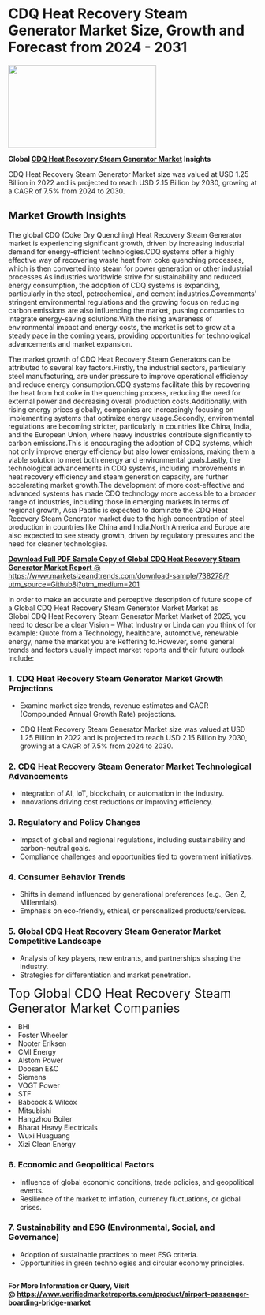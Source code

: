 <H1>CDQ Heat Recovery Steam Generator Market Size, Growth and Forecast from 2024 - 2031</H1><img class="aligncenter size-medium wp-image-584254" src="https://thirdeyenews.in/wp-content/uploads/2024/09/Global-Market-Research-300x168.jpeg" alt="" width="300" height="168" /><p><strong>Global&nbsp;<a href="https://www.marketsizeandtrends.com/download-sample/738278/?utm_source=Github8j?utm_medium=201">CDQ Heat Recovery Steam Generator Market</a> Insights</strong></p><p>CDQ Heat Recovery Steam Generator Market size was valued at USD 1.25 Billion in 2022 and is projected to reach USD 2.15 Billion by 2030, growing at a CAGR of 7.5% from 2024 to 2030.</p><p><h2>Market Growth Insights</h2> <p>The global CDQ (Coke Dry Quenching) Heat Recovery Steam Generator market is experiencing significant growth, driven by increasing industrial demand for energy-efficient technologies.CDQ systems offer a highly effective way of recovering waste heat from coke quenching processes, which is then converted into steam for power generation or other industrial processes.As industries worldwide strive for sustainability and reduced energy consumption, the adoption of CDQ systems is expanding, particularly in the steel, petrochemical, and cement industries.Governments' stringent environmental regulations and the growing focus on reducing carbon emissions are also influencing the market, pushing companies to integrate energy-saving solutions.With the rising awareness of environmental impact and energy costs, the market is set to grow at a steady pace in the coming years, providing opportunities for technological advancements and market expansion.<a href="download-sample-link"></a></p> <p>The market growth of CDQ Heat Recovery Steam Generators can be attributed to several key factors.Firstly, the industrial sectors, particularly steel manufacturing, are under pressure to improve operational efficiency and reduce energy consumption.CDQ systems facilitate this by recovering the heat from hot coke in the quenching process, reducing the need for external power and decreasing overall production costs.Additionally, with rising energy prices globally, companies are increasingly focusing on implementing systems that optimize energy usage.Secondly, environmental regulations are becoming stricter, particularly in countries like China, India, and the European Union, where heavy industries contribute significantly to carbon emissions.This is encouraging the adoption of CDQ systems, which not only improve energy efficiency but also lower emissions, making them a viable solution to meet both energy and environmental goals.Lastly, the technological advancements in CDQ systems, including improvements in heat recovery efficiency and steam generation capacity, are further accelerating market growth.The development of more cost-effective and advanced systems has made CDQ technology more accessible to a broader range of industries, including those in emerging markets.In terms of regional growth, Asia Pacific is expected to dominate the CDQ Heat Recovery Steam Generator market due to the high concentration of steel production in countries like China and India.North America and Europe are also expected to see steady growth, driven by regulatory pressures and the need for cleaner technologies.<a href="get-more-link"></p><p><span class=""><strong>Download Full PDF Sample Copy of Global CDQ Heat Recovery Steam Generator Market Report</strong> @ <a href="https://www.marketsizeandtrends.com/download-sample/738278/?utm_source=Github8j?utm_medium=201" target="_blank">https://www.marketsizeandtrends.com/download-sample/738278/?utm_source=Github8j?utm_medium=201</a></span></p><p>In order to make an accurate and perceptive description of future scope of a Global&nbsp;CDQ Heat Recovery Steam Generator Market Market as Global&nbsp;CDQ Heat Recovery Steam Generator Market Market of 2025, you need to describe a clear Vision &ndash; What Industry or Linda can you think of for example: Quote from a Technology, healthcare, automotive, renewable energy, name the market you are Reffering to.However, some general trends and factors usually impact market reports and their future outlook include:</p><h3>1.&nbsp;<strong>CDQ Heat Recovery Steam Generator Market Growth Projections</strong></h3><ul><li>Examine market size trends, revenue estimates and CAGR (Compounded Annual Growth Rate) projections.</li><li><p>CDQ Heat Recovery Steam Generator Market size was valued at USD 1.25 Billion in 2022 and is projected to reach USD 2.15 Billion by 2030, growing at a CAGR of 7.5% from 2024 to 2030.</p></li></ul><h3>2.&nbsp;<strong>CDQ Heat Recovery Steam Generator Market Technological Advancements</strong></h3><ul><li>Integration of AI, IoT, blockchain, or automation in the industry.</li><li>Innovations driving cost reductions or improving efficiency.</li></ul><h3>3.&nbsp;<strong>Regulatory and Policy Changes</strong></h3><ul><li>Impact of global and regional regulations, including sustainability and carbon-neutral goals.</li><li>Compliance challenges and opportunities tied to government initiatives.</li></ul><h3>4.&nbsp;<strong>Consumer Behavior Trends</strong></h3><ul><li>Shifts in demand influenced by generational preferences (e.g., Gen Z, Millennials).</li><li>Emphasis on eco-friendly, ethical, or personalized products/services.</li></ul><h3>5.&nbsp;<strong>Global CDQ Heat Recovery Steam Generator Market Competitive Landscape</strong></h3><ul><li>Analysis of key players, new entrants, and partnerships shaping the industry.</li><li>Strategies for differentiation and market penetration.</li></ul><p data-pm-slice="1 1 []"><span style="color: inherit; font-family: inherit; font-size: 25px;">Top Global CDQ Heat Recovery Steam Generator Market Companies</span></p><div class="" data-test-id=""><p><li>BHI</li><li> Foster Wheeler</li><li> Nooter Eriksen</li><li> CMI Energy</li><li> Alstom Power</li><li> Doosan E&C</li><li> Siemens</li><li> VOGT Power</li><li> STF</li><li> Babcock & Wilcox</li><li> Mitsubishi</li><li> Hangzhou Boiler</li><li> Bharat Heavy Electricals</li><li> Wuxi Huaguang</li><li> Xizi Clean Energy</li></p></div><h3>6.&nbsp;<strong>Economic and Geopolitical Factors</strong></h3><ul><li>Influence of global economic conditions, trade policies, and geopolitical events.</li><li>Resilience of the market to inflation, currency fluctuations, or global crises.</li></ul><h3>7.&nbsp;<strong>Sustainability and ESG (Environmental, Social, and Governance)</strong></h3><ul><li>Adoption of sustainable practices to meet ESG criteria.</li><li>Opportunities in green technologies and circular economy principles.</li></ul><h2><strong style="font-size: 14px;">For More Information or Query, Visit @&nbsp;</strong><a style="background-color: #ffffff; font-size: 14px;" href="https://www.marketsizeandtrends.com/report/cdq-heat-recovery-steam-generator-market/" target="_blank">https://www.verifiedmarketreports.com/product/airport-passenger-boarding-bridge-market</a></h2>